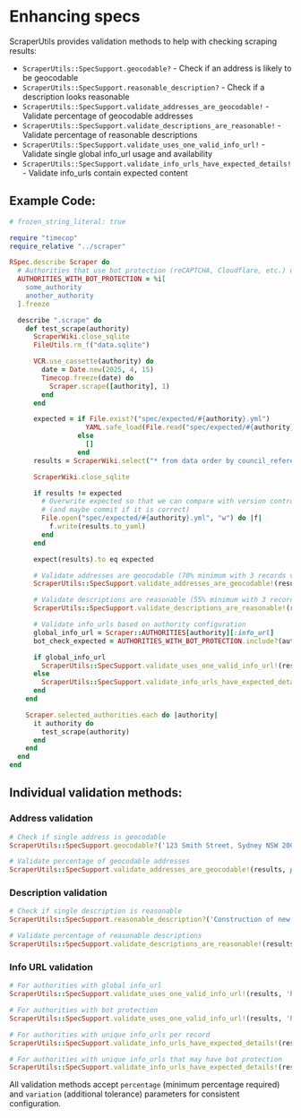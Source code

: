 # Enhancing specs

ScraperUtils provides validation methods to help with checking scraping results:

* `ScraperUtils::SpecSupport.geocodable?` - Check if an address is likely to be geocodable
* `ScraperUtils::SpecSupport.reasonable_description?` - Check if a description looks reasonable
* `ScraperUtils::SpecSupport.validate_addresses_are_geocodable!` - Validate percentage of geocodable addresses
* `ScraperUtils::SpecSupport.validate_descriptions_are_reasonable!` - Validate percentage of reasonable descriptions
* `ScraperUtils::SpecSupport.validate_uses_one_valid_info_url!` - Validate single global info_url usage and availability
* `ScraperUtils::SpecSupport.validate_info_urls_have_expected_details!` - Validate info_urls contain expected content

## Example Code:

```ruby
# frozen_string_literal: true

require "timecop"
require_relative "../scraper"

RSpec.describe Scraper do
  # Authorities that use bot protection (reCAPTCHA, Cloudflare, etc.) on detail pages (info_url)
  AUTHORITIES_WITH_BOT_PROTECTION = %i[
    some_authority
    another_authority
  ].freeze

  describe ".scrape" do
    def test_scrape(authority)
      ScraperWiki.close_sqlite
      FileUtils.rm_f("data.sqlite")

      VCR.use_cassette(authority) do
        date = Date.new(2025, 4, 15)
        Timecop.freeze(date) do
          Scraper.scrape([authority], 1)
        end
      end

      expected = if File.exist?("spec/expected/#{authority}.yml")
                   YAML.safe_load(File.read("spec/expected/#{authority}.yml"))
                 else
                   []
                 end
      results = ScraperWiki.select("* from data order by council_reference")

      ScraperWiki.close_sqlite

      if results != expected
        # Overwrite expected so that we can compare with version control
        # (and maybe commit if it is correct)
        File.open("spec/expected/#{authority}.yml", "w") do |f|
          f.write(results.to_yaml)
        end
      end

      expect(results).to eq expected

      # Validate addresses are geocodable (70% minimum with 3 records variation)
      ScraperUtils::SpecSupport.validate_addresses_are_geocodable!(results, percentage: 70, variation: 3)

      # Validate descriptions are reasonable (55% minimum with 3 records variation)
      ScraperUtils::SpecSupport.validate_descriptions_are_reasonable!(results, percentage: 55, variation: 3)

      # Validate info_urls based on authority configuration
      global_info_url = Scraper::AUTHORITIES[authority][:info_url]
      bot_check_expected = AUTHORITIES_WITH_BOT_PROTECTION.include?(authority)

      if global_info_url
        ScraperUtils::SpecSupport.validate_uses_one_valid_info_url!(results, global_info_url, bot_check_expected: bot_check_expected)
      else
        ScraperUtils::SpecSupport.validate_info_urls_have_expected_details!(results, percentage: 75, variation: 3, bot_check_expected: bot_check_expected)
      end
    end

    Scraper.selected_authorities.each do |authority|
      it authority do
        test_scrape(authority)
      end
    end
  end
end
```

## Individual validation methods:

### Address validation

```ruby
# Check if single address is geocodable
ScraperUtils::SpecSupport.geocodable?('123 Smith Street, Sydney NSW 2000')

# Validate percentage of geocodable addresses
ScraperUtils::SpecSupport.validate_addresses_are_geocodable!(results, percentage: 50, variation: 3)
```

### Description validation

```ruby
# Check if single description is reasonable
ScraperUtils::SpecSupport.reasonable_description?('Construction of new building')

# Validate percentage of reasonable descriptions
ScraperUtils::SpecSupport.validate_descriptions_are_reasonable!(results, percentage: 50, variation: 3)
```

### Info URL validation

```ruby
# For authorities with global info_url
ScraperUtils::SpecSupport.validate_uses_one_valid_info_url!(results, 'https://example.com/search')

# For authorities with bot protection
ScraperUtils::SpecSupport.validate_uses_one_valid_info_url!(results, 'https://example.com/search', bot_check_expected: true)

# For authorities with unique info_urls per record
ScraperUtils::SpecSupport.validate_info_urls_have_expected_details!(results, percentage: 75, variation: 3)

# For authorities with unique info_urls that may have bot protection
ScraperUtils::SpecSupport.validate_info_urls_have_expected_details!(results, percentage: 75, variation: 3, bot_check_expected: true)
```

All validation methods accept `percentage` (minimum percentage required) and `variation` (additional tolerance)
parameters for consistent configuration.
